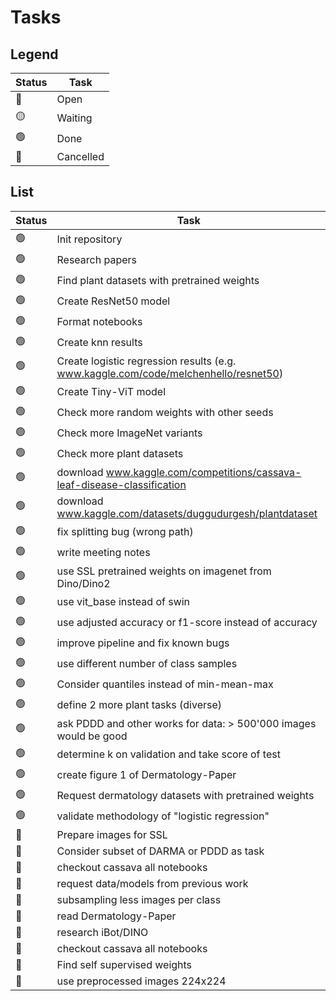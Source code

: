 # Tasks

## Legend

| Status | Task      |
| ------ | --------- |
| 🔵     | Open      |
| 🟡     | Waiting   |
| 🟢     | Done      |
| 🔴     | Cancelled |

## List

| Status | Task                                                                                |
| ------ | ----------------------------------------------------------------------------------- |
| 🟢     | Init repository                                                                     |
| 🟢     | Research papers                                                                     |
| 🟢     | Find plant datasets with pretrained weights                                         |
| 🟢     | Create ResNet50 model                                                               |
| 🟢     | Format notebooks                                                                    |
| 🟢     | Create knn results                                                                  |
| 🟢     | Create logistic regression results (e.g. www.kaggle.com/code/melchenhello/resnet50) |
| 🟢     | Create Tiny-ViT model                                                               |
| 🟢     | Check more random weights with other seeds                                          |
| 🟢     | Check more ImageNet variants                                                        |
| 🟢     | Check more plant datasets                                                           |
| 🟢     | download www.kaggle.com/competitions/cassava-leaf-disease-classification            |
| 🟢     | download www.kaggle.com/datasets/duggudurgesh/plantdataset                          |
| 🟢     | fix splitting bug (wrong path)                                                      |
| 🟢     | write meeting notes                                                                 |
| 🟢     | use SSL pretrained weights on imagenet from Dino/Dino2                              |
| 🟢     | use vit_base instead of swin                                                        |
| 🟢     | use adjusted accuracy or f1-score instead of accuracy                               |
| 🟢     | improve pipeline and fix known bugs                                                 |
| 🟢     | use different number of class samples                                               |
| 🟢     | Consider quantiles instead of min-mean-max                                          |
| 🟢     | define 2 more plant tasks (diverse)                                                 |
| 🟢     | ask PDDD and other works for data: > 500'000 images would be good                   |
| 🟢     | determine k on validation and take score of test                                    |
| 🟢     | create figure 1 of Dermatology-Paper                                                |
| 🟢     | Request dermatology datasets with pretrained weights                                |
| 🟢     | validate methodology of "logistic regression"                                       |
| 🔵     | Prepare images for SSL                                                              |
| 🔵     | Consider subset of DARMA or PDDD as task                                            |
| 🔵     | checkout cassava all notebooks                                                      |
| 🔵     | request data/models from previous work                                              |
| 🔵     | subsampling less images per class                                                   |
| 🔵     | read Dermatology-Paper                                                              |
| 🔵     | research iBot/DINO                                                                  |
| 🔵     | checkout cassava all notebooks                                                      |
| 🔵     | Find self supervised weights                                                        |
| 🔵     | use preprocessed images 224x224                                                     |
